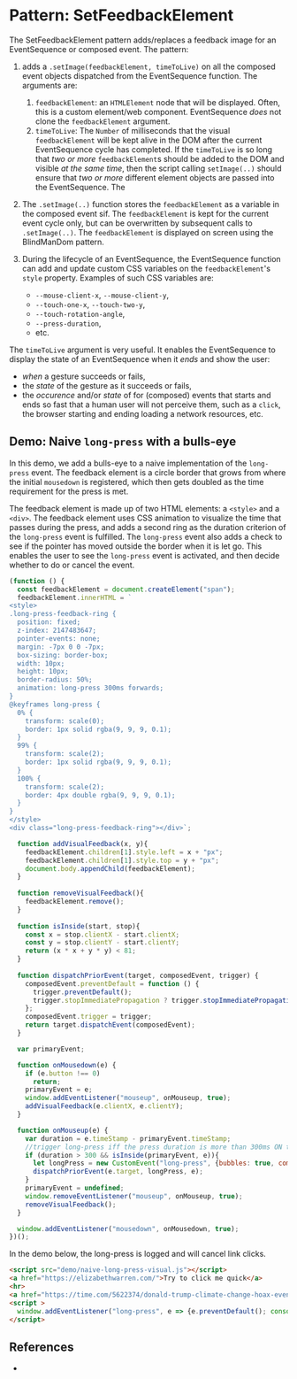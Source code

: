 # Pattern: SetFeedbackElement

The SetFeedbackElement pattern adds/replaces a feedback image for an EventSequence or composed event. The pattern:

1. adds a `.setImage(feedbackElement, timeToLive)` on all the composed event objects dispatched from the EventSequence function. The arguments are:
   1. `feedbackElement`: an `HTMLElement` node that will be displayed. Often, this is a custom element/web component. EventSequence *does* not clone the `feedbackElement` argument.
   2. `timeToLive`: The `Number` of milliseconds that the visual `feedbackElement` will be kept alive in the DOM after the current EventSequence cycle has completed. If the `timeToLive` is so long that *two or more* `feedbackElement`s should be added to the DOM and visible *at the same time*, then the script calling `setImage(..)` should ensure that *two or more* different element objects are passed into the EventSequence. The 

2. The `.setImage(..)` function stores the `feedbackElement` as a variable in the composed event sif. The `feedbackElement` is kept for the current event cycle only, but can be overwritten by subsequent calls to `.setImage(..)`. The `feedbackElement` is displayed on screen using the BlindManDom pattern.

3. During the lifecycle of an EventSequence, the EventSequence function can add and update custom CSS variables on the `feedbackElement`'s `style` property. Examples of such CSS variables are:
   * `--mouse-client-x`, `--mouse-client-y`, 
   * `--touch-one-x`, `--touch-two-y`, 
   * `--touch-rotation-angle`, 
   * `--press-duration`,
   * etc.
   
The `timeToLive` argument is very useful. It enables the EventSequence to display the state of an EventSequence when it *ends* and show the user:
 * *when* a gesture succeeds or fails,
 * the *state* of the gesture as it succeeds or fails, 
 * the *occurence* and/or *state* of for (composed) events that starts and ends so fast that a human user will not perceive them, such as a `click`, the browser starting and ending loading a network resources, etc.
   
## Demo: Naive `long-press` with a bulls-eye

In this demo, we add a bulls-eye to a naive implementation of the `long-press` event. The feedback element is a circle border that grows from where the initial `mousedown` is registered, which then gets doubled as the time requirement for the press is met.

The feedback element is made up of two HTML elements: a `<style>` and a `<div>`. The feedback element uses CSS animation to visualize the time that passes during the press, and adds a second ring as the duration criterion of the `long-press` event is fulfilled. The `long-press` event also adds a check to see if the pointer has moved outside the border when it is let go. This enables the user to see the `long-press` event is activated, and then decide whether to do or cancel the event.

```javascript
(function () {
  const feedbackElement = document.createElement("span");
  feedbackElement.innerHTML = `
<style>
.long-press-feedback-ring {
  position: fixed; 
  z-index: 2147483647; 
  pointer-events: none; 
  margin: -7px 0 0 -7px;
  box-sizing: border-box;
  width: 10px; 
  height: 10px; 
  border-radius: 50%; 
  animation: long-press 300ms forwards;
}
@keyframes long-press {
  0% {
    transform: scale(0);
    border: 1px solid rgba(9, 9, 9, 0.1); 
  }
  99% {
    transform: scale(2);
    border: 1px solid rgba(9, 9, 9, 0.1); 
  }
  100% {
    transform: scale(2);
    border: 4px double rgba(9, 9, 9, 0.1);
  }
}
</style>
<div class="long-press-feedback-ring"></div>`;

  function addVisualFeedback(x, y){
    feedbackElement.children[1].style.left = x + "px";
    feedbackElement.children[1].style.top = y + "px";
    document.body.appendChild(feedbackElement);    
  }
  
  function removeVisualFeedback(){
    feedbackElement.remove();    
  }
  
  function isInside(start, stop){
    const x = stop.clientX - start.clientX;
    const y = stop.clientY - start.clientY;
    return (x * x + y * y) < 81;
  }
  
  function dispatchPriorEvent(target, composedEvent, trigger) {
    composedEvent.preventDefault = function () {
      trigger.preventDefault();
      trigger.stopImmediatePropagation ? trigger.stopImmediatePropagation() : trigger.stopPropagation();
    };
    composedEvent.trigger = trigger;
    return target.dispatchEvent(composedEvent);
  }

  var primaryEvent;

  function onMousedown(e) {                                 
    if (e.button !== 0)                                     
      return;
    primaryEvent = e;                                       
    window.addEventListener("mouseup", onMouseup, true);
    addVisualFeedback(e.clientX, e.clientY);
  }

  function onMouseup(e) {                                   
    var duration = e.timeStamp - primaryEvent.timeStamp;
    //trigger long-press iff the press duration is more than 300ms ON the exact same mouse event target.
    if (duration > 300 && isInside(primaryEvent, e)){                                    
      let longPress = new CustomEvent("long-press", {bubbles: true, composed: true, detail: duration});
      dispatchPriorEvent(e.target, longPress, e); 
    }
    primaryEvent = undefined;                               
    window.removeEventListener("mouseup", onMouseup, true);
    removeVisualFeedback();
  }

  window.addEventListener("mousedown", onMousedown, true);  
})();
```
In the demo below, the long-press is logged and will cancel link clicks.
```html
<script src="demo/naive-long-press-visual.js"></script>
<a href="https://elizabethwarren.com/">Try to click me quick</a>
<hr>
<a href="https://time.com/5622374/donald-trump-climate-change-hoax-event/">The right thing to do is to press me hard and long</a>
<script >
  window.addEventListener("long-press", e => {e.preventDefault(); console.log(e)});  
</script>
``` 

## References

 * []()

